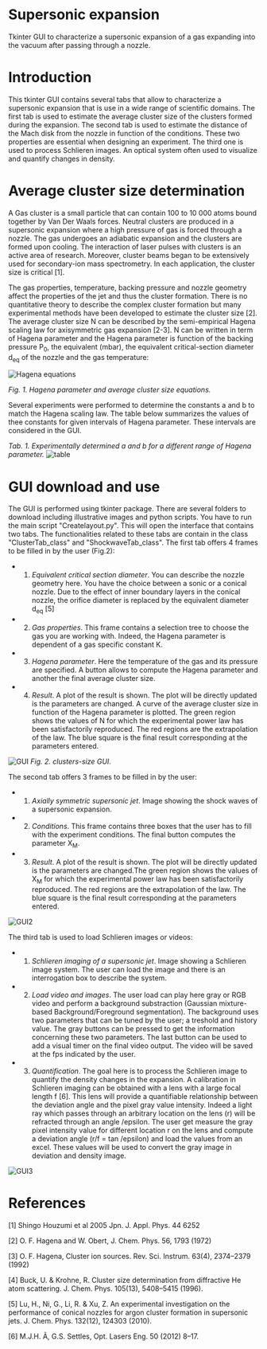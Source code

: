 # Supersonic expansion 
Tkinter GUI to characterize a supersonic expansion of a gas expanding into the vacuum after passing through a nozzle.

# Introduction
This tkinter GUI contains several tabs that allow to characterize a supersonic expansion that is use in a wide range of scientific domains. The first tab is used to estimate the average cluster size of the clusters formed during the expansion. The second tab is used to estimate the distance of the Mach disk from the nozzle in function of the conditions. These two properties are essential when designing an experiment. The third one is used to process Schlieren images. An optical system often used to visualize and quantify changes in density. 

# Average cluster size determination 
A Gas cluster is a small particle that can contain 100 to 10 000 atoms bound together by Van Der Waals forces. Neutral clusters are produced in a supersonic expansion where a high pressure of gas is forced through a nozzle. The gas undergoes an adiabatic expansion and the clusters are formed upon cooling.
The interaction of laser pulses with clusters is an active area of research. Moreover, cluster beams began to be extensively used for secondary-ion mass spectrometry. In each application, the cluster size is critical [1].

The gas properties, temperature, backing pressure and nozzle geometry affect the properties of the jet and thus the cluster formation. There is no quantitative theory to describe the complex cluster formation but many experimental methods have been developed to estimate the cluster size [2]. The average cluster size N can be described by the semi-empirical Hagena scaling law for axisymmetric gas expansion [2-3]. N can be written in term of Hagena parameter and the Hagena parameter is function of the backing pressure P<sub>0</sub>, the equivalent (mbar), the equivalent critical-section diameter d<sub>eq</sub> of the nozzle and the gas temperature:

![Hagena equations](https://user-images.githubusercontent.com/80101412/154300373-5791172a-a7a4-4251-8711-387bb6626da7.png)

*Fig. 1. Hagena parameter and average cluster size equations.*

Several experiments were performed to determine the constants a and b to match the Hagena scaling law. The table below summarizes the values of thee constants for given intervals of Hagena parameter. These intervals are considered in the GUI.

*Tab. 1. Experimentally determined a and b for a different range of Hagena parameter.*
![table](https://user-images.githubusercontent.com/80101412/154939617-6111059b-1b93-4803-b6a6-7a0eabf6507a.png)

# GUI download and use

The GUI is performed using tkinter package. There are several folders to download including illustrative images and python scripts. You have to run the main script "Createlayout.py". This will open the interface that contains two tabs. The functionalities related to these tabs are contain in the class "ClusterTab_class" and "ShockwaveTab_class".
The first tab offers 4 frames to be filled in by the user (Fig.2):

- 1) *Equivalent critical section diameter*. You can describe the nozzle geometry here. You have the choice between a sonic or a conical nozzle. Due to the effect of inner boundary layers in the conical nozzle, the orifice diameter is replaced by the equivalent diameter d<sub>eq</sub> [5]
- 2) *Gas properties*. This frame contains a selection tree to choose the gas you are working with. Indeed, the Hagena parameter is dependent of a gas specific constant K.
- 3) *Hagena parameter*. Here the temperature of the gas and its pressure are specified. A button allows to compute the Hagena parameter and another the final average cluster size.
- 4) *Result*. A plot of the result is shown. The plot will be directly updated is the parameters are changed. A curve of the average cluster size in function of the Hagena parameter is plotted. The green region shows the values of N for which the experimental power law has been satisfactorily reproduced. The red regions are the extrapolation of the law. The blue square is the final result corresponding at the parameters entered.

![GUI](https://user-images.githubusercontent.com/80101412/173371292-7be0108a-b510-412b-9c80-6f86dd967131.PNG)
*Fig. 2. clusters-size GUI.*

The second tab offers 3 frames to be filled in by the user:

- 1) *Axially symmetric supersonic jet*. Image showing the shock waves of a supersonic expansion.
- 2) *Conditions*. This frame contains three boxes that the user has to fill with the experiment conditions. The final button computes the parameter X<sub>M</sub>.
- 3) *Result*. A plot of the result is shown. The plot will be directly updated is the parameters are changed.The green region shows the values of X<sub>M</sub> for which the experimental power law has been satisfactorily reproduced. The red regions are the extrapolation of the law. The blue square is the final result corresponding at the parameters entered.

![GUI2](https://user-images.githubusercontent.com/80101412/173371820-c7ab80ea-1028-4c1c-89ba-0a6b19778557.PNG)

The third tab is used to load Schlieren images or videos:
- 1) *Schlieren imaging of a supersonic jet*. Image showing a Schlieren image system. The user can load the image and there is an interrogation box to describe the system.
- 2) *Load video and images*. The user load can play here gray or RGB video and perform a background substraction (Gaussian mixture-based Background/Foreground segmentation). The background uses two parameters that can be tuned by the user; a treshold and history value. The gray buttons can be pressed to get the information concerning these two parameters. The last button can be used to add a visual timer on the final video output. The video will be saved at the fps indicated by the user. 
- 3) *Quantification*. The goal here is to process the Schlieren image to quantify the density changes in the expansion. A calibration in Schlieren imaging can be obtained with a lens with a large focal length f [6]. This lens will provide a quantifiable relationship between the deviation angle and the pixel gray value intensity. Indeed a light ray which passes through an arbitrary location on the lens (r) will be refracted through an angle /epsilon. The user get measure the gray pixel intensity value for different location r on the lens and compute a deviation angle (r/f = tan /epsilon) and load the values from an excel. These values will be used to convert the gray image in deviation and density image.



![GUI3](https://user-images.githubusercontent.com/80101412/219381511-368865a0-c9a1-443a-91c8-76488e3d2e57.PNG)


# References

[1] Shingo Houzumi et al 2005 Jpn. J. Appl. Phys. 44 6252

[2] O. F. Hagena and W. Obert, J. Chem. Phys. 56, 1793 (1972)

[3] O. F. Hagena, Cluster ion sources. Rev. Sci. Instrum. 63(4), 2374–2379 (1992)

[4] Buck, U. & Krohne, R. Cluster size determination from diffractive He atom scattering. J. Chem. Phys. 105(13), 5408–5415 (1996).

[5] Lu, H., Ni, G., Li, R. & Xu, Z. An experimental investigation on the performance of conical nozzles for argon cluster formation in supersonic jets. J. Chem. Phys. 132(12), 124303 (2010).

[6] M.J.H. Ã, G.S. Settles, Opt. Lasers Eng. 50 (2012) 8–17.

